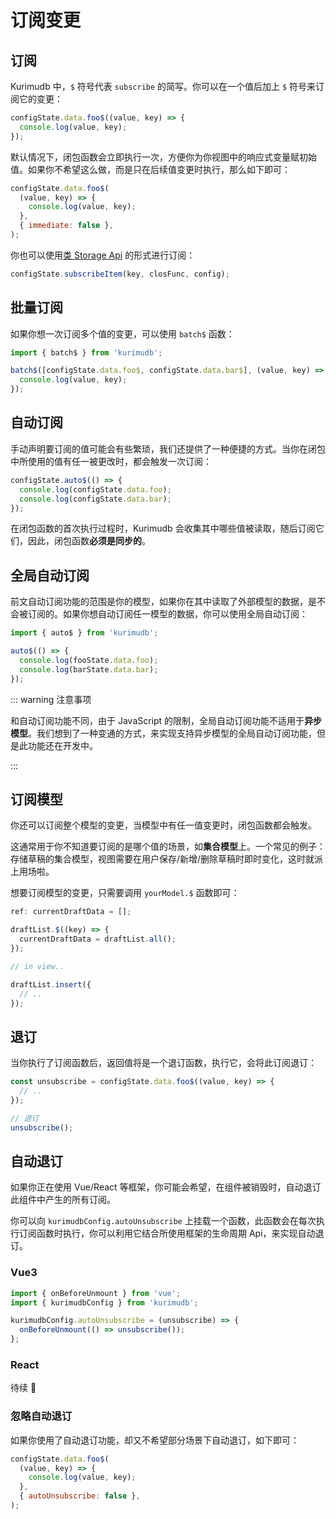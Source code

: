 # 订阅变更

## 订阅

Kurimudb 中，`$` 符号代表 `subscribe` 的简写。你可以在一个值后加上 `$` 符号来订阅它的变更：

```js
configState.data.foo$((value, key) => {
  console.log(value, key);
});
```

默认情况下，闭包函数会立即执行一次，方便你为你视图中的响应式变量赋初始值。如果你不希望这么做，而是只在后续值变更时执行，那么如下即可：

```js {5}
configState.data.foo$(
  (value, key) => {
    console.log(value, key);
  },
  { immediate: false },
);
```

你也可以使用[类 Storage Api](/model.html#%E7%B1%BB-storage-api) 的形式进行订阅：

```js
configState.subscribeItem(key, closFunc, config);
```

## 批量订阅

如果你想一次订阅多个值的变更，可以使用 `batch$` 函数：

```js
import { batch$ } from 'kurimudb';

batch$([configState.data.foo$, configState.data.bar$], (value, key) => {
  console.log(value, key);
});
```

## 自动订阅

手动声明要订阅的值可能会有些繁琐，我们还提供了一种便捷的方式。当你在闭包中所使用的值有任一被更改时，都会触发一次订阅：

```js
configState.auto$(() => {
  console.log(configState.data.foo);
  console.log(configState.data.bar);
});
```

在闭包函数的首次执行过程时，Kurimudb 会收集其中哪些值被读取，随后订阅它们，因此，闭包函数**必须是同步的**。

## 全局自动订阅

前文自动订阅功能的范围是你的模型，如果你在其中读取了外部模型的数据，是不会被订阅的。如果你想自动订阅任一模型的数据，你可以使用全局自动订阅：

```js
import { auto$ } from 'kurimudb';

auto$(() => {
  console.log(fooState.data.foo);
  console.log(barState.data.bar);
});
```

::: warning 注意事项

和自动订阅功能不同，由于 JavaScript 的限制，全局自动订阅功能不适用于**异步模型**。我们想到了一种变通的方式，来实现支持异步模型的全局自动订阅功能，但是此功能还在开发中。

:::

## 订阅模型

你还可以订阅整个模型的变更，当模型中有任一值变更时，闭包函数都会触发。

这通常用于你不知道要订阅的是哪个值的场景，如**集合模型**上。一个常见的例子：存储草稿的集合模型，视图需要在用户保存/新增/删除草稿时即时变化，这时就派上用场啦。

想要订阅模型的变更，只需要调用 `yourModel.$` 函数即可：

```js {3,4,5}
ref: currentDraftData = [];

draftList.$((key) => {
  currentDraftData = draftList.all();
});

// in view..

draftList.insert({
  // ..
});
```

## 退订

当你执行了订阅函数后，返回值将是一个退订函数，执行它，会将此订阅退订：

```js
const unsubscribe = configState.data.foo$((value, key) => {
  // ..
});

// 退订
unsubscribe();
```

## 自动退订

如果你正在使用 Vue/React 等框架，你可能会希望，在组件被销毁时，自动退订此组件中产生的所有订阅。

你可以向 `kurimudbConfig.autoUnsubscribe` 上挂载一个函数，此函数会在每次执行订阅函数时执行，你可以利用它结合所使用框架的生命周期 Api，来实现自动退订。

### Vue3

```js
import { onBeforeUnmount } from 'vue';
import { kurimudbConfig } from 'kurimudb';

kurimudbConfig.autoUnsubscribe = (unsubscribe) => {
  onBeforeUnmount(() => unsubscribe());
};
```

### React

待续 🐸

### 忽略自动退订

如果你使用了自动退订功能，却又不希望部分场景下自动退订，如下即可：

```js {5}
configState.data.foo$(
  (value, key) => {
    console.log(value, key);
  },
  { autoUnsubscribe: false },
);
```

